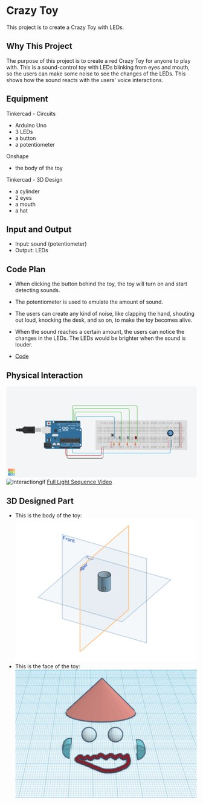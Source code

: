 # Crazy Toy

  This project is to create a Crazy Toy with LEDs. 


## Why This Project
  The purpose of this project is to create a red Crazy Toy for anyone to play with. 
  This is a sound-control toy with LEDs blinking from eyes and mouth, so the users can make some noise to see the changes of the LEDs. This shows how the sound reacts with the users' voice interactions. 


## Equipment
Tinkercad - Circuits
 * Arduino Uno
 * 3 LEDs
 * a button
 * a potentiometer
 
Onshape
 * the body of the toy
 
Tinkercad - 3D Design
 * a cylinder
 * 2 eyes
 * a mouth
 * a hat
 

## Input and Output
* Input: sound (potentiometer)
* Output: LEDs


## Code Plan
* When clicking the button behind the toy, the toy will turn on and start detecting sounds. 

* The potentiometer is used to emulate the amount of sound. 

* The users can create any kind of noise, like clapping the hand, shouting out loud, knocking the desk, and so on, to make the toy becomes alive. 

* When the sound reaches a certain amount, the users can notice the changes in the LEDs. The LEDs would be brighter when the sound is louder. 

* [Code](/hw/Project2/project2.ino)


## Physical Interaction
![Breadboard](/hw/Project2/videos/breadboard.png)
![Interactiongif](/hw/Project2/videos/light.gif)
[Full Light Sequence Video](/hw/Project2/videos/lightsequence.MOV)


## 3D Designed Part
* This is the body of the toy: 
  ![3D Part1](/hw/Project2/videos/body.png)
* This is the face of the toy: 
  ![3D Part2](/hw/Project2/videos/face.png)
  


